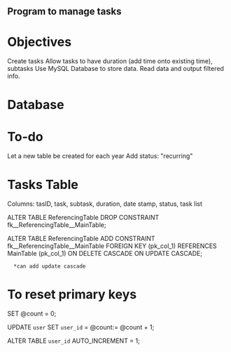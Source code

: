 ## Program to manage tasks

# Objectives
Create tasks
Allow tasks to have duration (add time onto existing time), subtasks
Use MySQL Database to store data.
Read data and output filtered info.

# Database


# To-do
Let a new table be created for each year
Add status: "recurring"


# Tasks Table
Columns: tasID, task, subtask, duration, date stamp, status, task list


ALTER TABLE ReferencingTable DROP 
   CONSTRAINT fk__ReferencingTable__MainTable;

ALTER TABLE ReferencingTable ADD 
   CONSTRAINT fk__ReferencingTable__MainTable 
      FOREIGN KEY (pk_col_1)
      REFERENCES MainTable (pk_col_1)
      ON DELETE CASCADE ON UPDATE CASCADE;

	  *can add update cascade

# To reset primary keys
SET @count = 0;

UPDATE `user`  SET `user_id` = @count:= @count + 1;

ALTER TABLE `user_id` AUTO_INCREMENT = 1;

